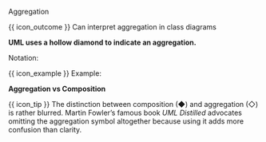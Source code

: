 <span id="title">Aggregation</span>

<span id="prereqs"></span>

<span id="outcomes">{{ icon_outcome }} Can interpret aggregation in class diagrams</span>

<div id="body">

**UML uses a hollow diamond to indicate an aggregation.**

Notation:

<pic eager src="{{baseUrl}}/uml/classDiagrams/aggregation/what/images/notation.png" height="45" />

<box>

{{ icon_example }} Example:

<pic eager src="{{baseUrl}}/uml/classDiagrams/aggregation/what/images/clubPerson.png" height="85" />
<p/>

</box>

<box>

**Aggregation vs Composition**

{{ icon_tip }} The distinction between composition (&#9670;) and aggregation (&#9671;) is rather blurred. Martin Fowler’s famous book _UML Distilled_ advocates omitting the aggregation symbol altogether because using it adds more confusion than clarity.

</box>

</div>

<div id="extras">
<include src="exercisesPanel.md" boilerplate/>
</div>
